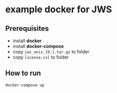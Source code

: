 # example docker for JWS

## Prerequisites

* install **docker**
* install **docker-compose**
* copy `jws_unix_19.1.tar.gz` to folder
* copy `license.cxl` to folder

## How to run

`docker-compose up`